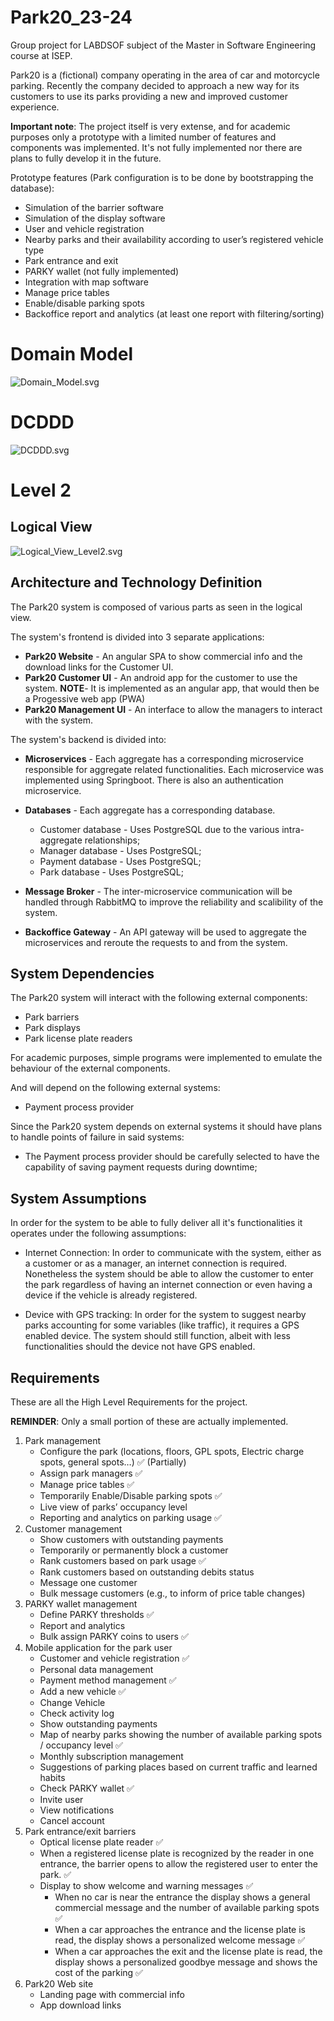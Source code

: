 # Park20_23-24
Group project for LABDSOF subject of the Master in Software Engineering course at ISEP. 

Park20 is a (fictional) company operating in the area of car and motorcycle parking.
Recently the company decided to approach a new way for its customers to use its parks providing a new and improved customer experience.

**Important note**: The project itself is very extense, and for academic purposes only a prototype with a limited number of features and components was implemented. It's not fully implemented nor there are plans to fully develop it in the future.


Prototype features (Park configuration is to be done by bootstrapping the database):
- Simulation of the barrier software
- Simulation of the display software
- User and vehicle registration
- Nearby parks and their availability according to user’s registered vehicle type
- Park entrance and exit
- PARKY wallet (not fully implemented)
- Integration with map software
- Manage price tables
- Enable/disable parking spots
- Backoffice report and analytics (at least one report with filtering/sorting)


# Domain Model #
![Domain_Model.svg](images/Domain_Model.svg)

# DCDDD #
![DCDDD.svg](images/DCDDD.svg)

# Level 2 #

## Logical View ##

![Logical_View_Level2.svg](images/Logical_View_Level2.svg)

## Architecture and Technology Definition 

The Park20 system is composed of various parts as seen in the logical view.

The system's frontend is divided into 3 separate applications:

- __Park20 Website__ - An angular SPA to show commercial info and the download links for the Customer UI.
- __Park20 Customer UI__ - An android app for the customer to use the system. **NOTE**- It is implemented as an angular app, that would then be a Progessive web app (PWA)
- __Park20 Management UI__ - An interface to allow the managers to interact with the system. 

The system's backend is divided into:

- __Microservices__ - Each aggregate has a corresponding microservice responsible for aggregate related functionalities. Each microservice was implemented using Springboot. There is also an authentication microservice.
- __Databases__ - Each aggregate has a corresponding database.
  - Customer database - Uses PostgreSQL due to the various intra-aggregate relationships;
  - Manager database - Uses PostgreSQL;
  - Payment database - Uses PostgreSQL;
  - Park database - Uses PostgreSQL;

- __Message Broker__ - The inter-microservice communication will be handled through RabbitMQ to improve the reliability and scalibility of the system.
- __Backoffice Gateway__ - An API gateway will be used to aggregate the microservices and reroute the requests to and from the system. 

## System Dependencies

The Park20 system will interact with the following external components:

- Park barriers
- Park displays
- Park license plate readers

For academic purposes, simple programs were implemented to emulate the behaviour of the external components.

And will depend on the following external systems:

- Payment process provider

Since the Park20 system depends on external systems it should have plans to handle points of failure in said systems:

- The Payment process provider should be carefully selected to have the capability of saving payment requests during downtime;

## System Assumptions

In order for the system to be able to fully deliver all it's functionalities it operates under the following assumptions:

- Internet Connection: In order to communicate with the system, either as a customer or as a manager, an internet connection is required. Nonetheless the system should be able to allow the customer to enter the park regardless of having an internet connection or even having a device if the vehicle is already registered.

- Device with GPS tracking: In order for the system to suggest nearby parks accounting for some variables (like traffic), it requires a GPS enabled device. The system should still function, albeit with less functionalities should the device not have GPS enabled.

## Requirements


These are all the High Level Requirements for the project.

**REMINDER**: Only a small portion of these are actually implemented. 

1. Park management
    - Configure the park (locations, floors, GPL spots, Electric charge spots, general spots…) :white_check_mark: (Partially)
    - Assign park managers :white_check_mark:
    - Manage price tables :white_check_mark:
    - Temporarily Enable/Disable parking spots :white_check_mark:
    - Live view of parks’ occupancy level
    - Reporting and analytics on parking usage :white_check_mark:
2. Customer management
    - Show customers with outstanding payments
    - Temporarily or permanently block a customer
    - Rank customers based on park usage :white_check_mark:
    - Rank customers based on outstanding debits status
    - Message one customer
    - Bulk message customers (e.g., to inform of price table changes)
3. PARKY wallet management
    - Define PARKY thresholds :white_check_mark:
    - Report and analytics
    - Bulk assign PARKY coins to users :white_check_mark:
4. Mobile application for the park user
    - Customer and vehicle registration :white_check_mark:
    - Personal data management 
    - Payment method management :white_check_mark:
    - Add a new vehicle :white_check_mark:
    - Change Vehicle
    - Check activity log
    - Show outstanding payments
    - Map of nearby parks showing the number of available parking spots / occupancy level :white_check_mark: 
    - Monthly subscription management
    - Suggestions of parking places based on current traffic and learned habits
    - Check PARKY wallet :white_check_mark:
    - Invite user
    - View notifications
    - Cancel account
5. Park entrance/exit barriers
    - Optical license plate reader :white_check_mark:
    - When a registered license plate is recognized by the reader in one entrance, the barrier opens to allow the registered user to enter the park. :white_check_mark:
    - Display to show welcome and warning messages :white_check_mark:
      - When no car is near the entrance the display shows a general commercial message and the number of available parking spots :white_check_mark:
      - When a car approaches the entrance and the license plate is read, the display shows a personalized welcome message :white_check_mark:
      - When a car approaches the exit and the license plate is read, the display shows a personalized goodbye message and shows the cost of the parking :white_check_mark:
6. Park20 Web site
    - Landing page with commercial info
    - App download links
